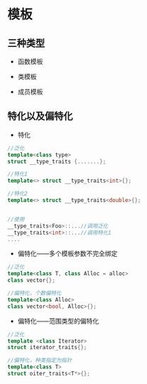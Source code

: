 # 模板

## 三种类型

* 函数模板

* 类模板

* 成员模板

## 特化以及偏特化

* 特化

```C++
//泛化
template<class type>
struct __type_traits {.......};

//特化1
template<> struct __type_traits<int>{};

//特化2
template<> struct __type_traits<double>{};


//使用
__type_traits<Foo>::...//调用泛化
__type_traits<int>::...//调用特化1
....
```

* 偏特化——多个模板参数不完全绑定

```C++
//泛化
template<class T, class Alloc = alloc>
class vector{};

//偏特化，个数偏特化
template<class Alloc>
class vector<bool, Alloc>{};
```

* 偏特化——范围类型的偏特化

```C++
//泛化
template <class Iterator>
struct iterator_traits{};

//偏特化，种类指定为指针
template<class T>
struct oiter_traits<T*>{};
```

